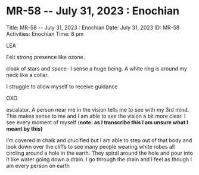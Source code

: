# MR-58 -- July 31, 2023 : Enochian

Title: MR-58 -- July 31, 2023 : Enochian
Date: July 31, 2023
ID: MR-58
Activities: Enochian
Time: 8 pm

LEA

Felt strong presence like ozone.

cloak of stars and space- I sense a huge being. A white ring is around my neck like a collar.

I struggle to allow myself to receive guidance

OXO

escalator. A person near me in the vision tells me to see with my 3rd mind. This makes sense to me and I am able to see the vision a bit more clear. I see every moment of myself (********note: as I transcribe this I am unsure what I meant by this)********

I’m covered in chalk and crucified but I am able to step out of that body and look down over the cliffs to see many people wearing white robes all circling around a hole in the earth. They spiral around the hole and pour into it like water going down a drain. I go through the drain and I feel as though I am every person on earth
